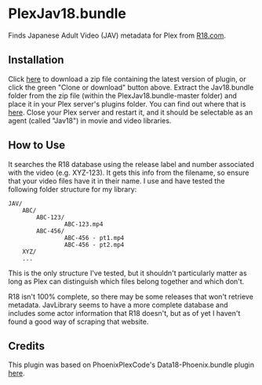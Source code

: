 # PlexJav18.bundle

Finds Japanese Adult Video (JAV) metadata for Plex from [R18.com](https://www.r18.com/). 

## Installation
Click [here](https://github.com/alxpnt2/PlexJav18.bundle/archive/master.zip) to download a zip file containing the latest version of plugin, or click the green "Clone or download" button above. Extract the Jav18.bundle folder from the zip file (within the PlexJav18.bundle-master folder) and place it in your Plex server's plugins folder. You can find out where that is [here](https://support.plex.tv/articles/201106098-how-do-i-find-the-plug-ins-folder/). Close your Plex server and restart it, and it should be selectable as an agent (called "Jav18") in movie and video libraries.

## How to Use
It searches the R18 database using the release label and number associated with the video (e.g. XYZ-123). It gets this info from the filename, so ensure that your video files have it in their name. I use and have tested the following folder structure for my library:

```
JAV/
    ABC/
        ABC-123/
                ABC-123.mp4
        ABC-456/
                ABC-456 - pt1.mp4
                ABC-456 - pt2.mp4
    XYZ/
    ...
```

This is the only structure I've tested, but it shouldn't particularly matter as long as Plex can distinguish which files belong together and which don't.

R18 isn't 100% complete, so there may be some releases that won't retrieve metadata. JavLibrary seems to have a more complete database and includes some actor information that R18 doesn't, but as of yet I haven't found a good way of scraping that website.

## Credits
This plugin was based on PhoenixPlexCode's Data18-Phoenix.bundle plugin [here](https://github.com/PhoenixPlexCode/Data18-Phoenix.bundle). 
